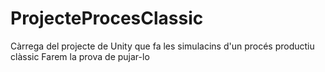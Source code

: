 # ProjecteProcesClassic
Càrrega del projecte de Unity que fa les simulacins d'un procés productiu clàssic
Farem la prova de pujar-lo
